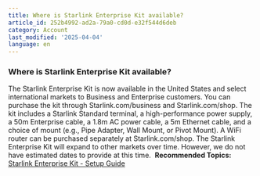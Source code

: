 ```yaml
---
title: Where is Starlink Enterprise Kit available?
article_id: 252b4992-ad2a-79a0-cd0d-e32f544d6deb
category: Account
last_modified: '2025-04-04'
language: en
---
```


### Where is Starlink Enterprise Kit available?
The Starlink Enterprise Kit is now available in the United States and select international markets to Business and Enterprise customers. You can purchase the kit through Starlink.com/business and Starlink.com/shop.
The kit includes a Starlink Standard terminal, a high-performance power supply, a 50m Enterprise cable, a 1.8m AC power cable, a 5m Ethernet cable, and a choice of mount (e.g., Pipe Adapter, Wall Mount, or Pivot Mount). A WiFi router can be purchased separately at Starlink.com/shop.
The Starlink Enterprise Kit will expand to other markets over time. However, we do not have estimated dates to provide at this time. 
​ 
**Recommended Topics:**
[Starlink Enterprise Kit - Setup Guide](https://www.starlink.com/support/article/<https:/support.starlink.com/?topic=9d79340d-6f56-78a4-8606-27bd0e1295cf>)